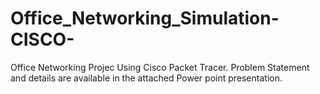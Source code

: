 # Office_Networking_Simulation-CISCO-
Office Networking Projec Using Cisco Packet Tracer. Problem Statement and details are available in the attached Power point presentation.
